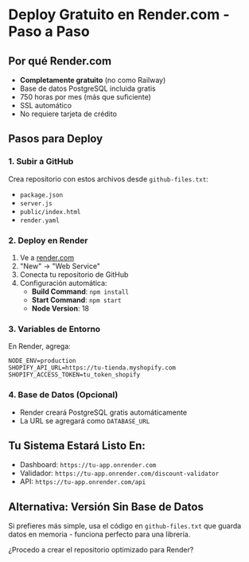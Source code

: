 # Deploy Gratuito en Render.com - Paso a Paso

## Por qué Render.com
- **Completamente gratuito** (no como Railway)
- Base de datos PostgreSQL incluida gratis
- 750 horas por mes (más que suficiente)
- SSL automático
- No requiere tarjeta de crédito

## Pasos para Deploy

### 1. Subir a GitHub
Crea repositorio con estos archivos desde `github-files.txt`:
- `package.json`
- `server.js` 
- `public/index.html`
- `render.yaml`

### 2. Deploy en Render
1. Ve a [render.com](https://render.com)
2. "New" → "Web Service"
3. Conecta tu repositorio de GitHub
4. Configuración automática:
   - **Build Command**: `npm install`
   - **Start Command**: `npm start`
   - **Node Version**: 18

### 3. Variables de Entorno
En Render, agrega:
```
NODE_ENV=production
SHOPIFY_API_URL=https://tu-tienda.myshopify.com
SHOPIFY_ACCESS_TOKEN=tu_token_shopify
```

### 4. Base de Datos (Opcional)
- Render creará PostgreSQL gratis automáticamente
- La URL se agregará como `DATABASE_URL`

## Tu Sistema Estará Listo En:
- Dashboard: `https://tu-app.onrender.com`
- Validador: `https://tu-app.onrender.com/discount-validator`
- API: `https://tu-app.onrender.com/api`

## Alternativa: Versión Sin Base de Datos
Si prefieres más simple, usa el código en `github-files.txt` que guarda datos en memoria - funciona perfecto para una librería.

¿Procedo a crear el repositorio optimizado para Render?